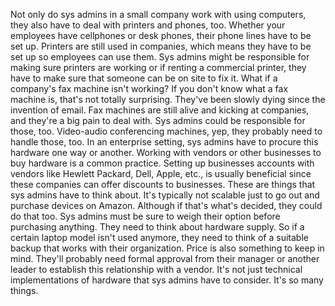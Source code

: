 Not only do sys admins in a small
company work with using computers, they also have to deal with printers and
phones, too. Whether your employees have cellphones or desk phones,
their phone lines have to be set up. Printers are still used in companies,
which means they have to be set up so employees can use them. Sys admins might be responsible for making sure printers are working or
if renting a commercial printer, they have to make sure that
someone can be on site to fix it. What if a company's fax
machine isn't working? If you don't know what a fax machine is,
that's not totally surprising. They've been slowly dying
since the invention of email. Fax machines are still alive and
kicking at companies, and they're a big pain to deal with. Sys admins could be responsible for
those, too. Video-audio conferencing machines, yep,
they probably need to handle those, too. In an enterprise setting, sys admins have to procure this
hardware one way or another. Working with vendors or other businesses
to buy hardware is a common practice. Setting up businesses accounts with
vendors like Hewlett Packard, Dell, Apple, etc., is usually beneficial
since these companies can offer discounts to businesses. These are things that sys
admins have to think about. It's typically not scalable just to go
out and purchase devices on Amazon. Although if that's what's decided,
they could do that too. Sys admins must be sure to weigh their
option before purchasing anything. They need to think about hardware supply. So if a certain laptop
model isn't used anymore, they need to think of a suitable backup
that works with their organization. Price is also something to keep in mind. They'll probably need formal
approval from their manager or another leader to establish this
relationship with a vendor. It's not just technical implementations of
hardware that sys admins have to consider. It's so many things.